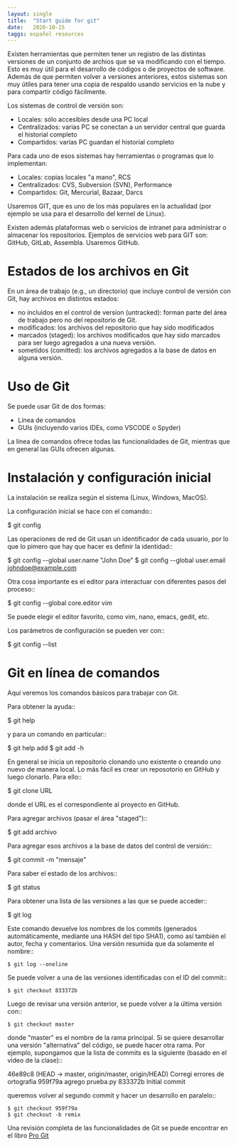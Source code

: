 ```yaml
---
layout: single
title:  "Start guide for git"
date:   2020-10-15
taggs: español resources
---
```


Existen herramientas que permiten tener un registro de las distintas
versiones de un conjunto de archios que se va modificando con el
tiempo.  Esto es muy útil para el desarrollo de códigos o de proyectos
de software.  Además de que permiten volver a versiones anteriores,
estos sistemas son muy útiles para tener una copia de respaldo usando
servicios en la nube y para compartir código fácilmente.

Los sistemas de control de versión son:

- Locales: sólo accesibles desde una PC local
- Centralizados: varias PC se conectan a un servidor central que
  guarda el historial completo
- Compartidos: varias PC guardan el historial completo

Para cada uno de esos sistemas hay herramientas o programas que lo
implementan:

- Locales: copias locales "a mano", RCS
- Centralizados: CVS, Subversion (SVN), Performance
- Compartidos: Git, Mercurial, Bazaar, Darcs

Usaremos GIT, que es uno de los más populares en la actualidad (por
ejemplo se usa para el desarrollo del kernel de Linux).

Existen además plataformas web o servicios de intranet para
administrar o almacenar los repositorios.  Ejemplos de servicios web
para GIT son: GitHub, GitLab, Assembla.  Usaremos GitHub.


Estados de los archivos en Git
==============================

En un área de trabajo (e.g., un directorio) que incluye control de
versión con Git, hay archivos en distintos estados:

- no incluidos en el control de version (untracked): forman parte del área de
  trabajo pero no del repositorio de Git.
- modificados: los archivos del repositorio que hay sido modificados
- marcados (staged): los archivos modificados que hay sido marcados
  para ser luego agregados a una nueva versión.
- sometidos (comitted): los archivos agregados a la base de datos en
  alguna versión.


Uso de Git
==========

Se puede usar Git de dos formas:

- Línea de comandos
- GUIs (incluyendo varios IDEs, como VSCODE o Spyder)

La línea de comandos ofrece todas las funcionalidades de Git, mientras
que en general las GUIs ofrecen algunas.


Instalación y configuración inicial
===================================

La instalación se realiza según el sistema (Linux, Windows, MacOS).

La configuración inicial se hace con el comando::

   $ git config

Las operaciones de red de Git usan un identificador de cada usuario,
por lo que lo pimero que hay que hacer es definir la identidad::

   $ git config --global user.name "John Doe"
   $ git config --global user.email johndoe@example.com

Otra cosa importante es el editor para interactuar con diferentes
pasos del proceso::

   $ git config --global core.editor vim

Se puede elegir el editor favorito, como vim, nano, emacs, gedit, etc.

Los parámetros de configuración se pueden ver con::

   $ git config --list



Git en línea de comandos
========================

Aquí veremos los comandos básicos para trabajar con Git.

Para obtener la ayuda::

   $ git help

y para un comando en particular::

   $ git help add
   $ git add -h

En general se inicia un repositorio clonando uno existente o creando
uno nuevo de manera local. Lo más fácil es crear un reposotorio en GitHub 
y luego clonarlo. Para ello::

   $ git clone URL

donde el URL es el correspondiente al proyecto en GitHub.


Para agregar archivos (pasar el área "staged")::

   $ git add archivo

Para agregar esos archivos a la base de datos del control de versión::

   $ git commit -m "mensaje"

Para saber el estado de los archivos::

   $ git status


Para obtener una lista de las versiones a las que se puede acceder::

   $ git log

Este comando devuelve los nombres de los commits (generados
automáticamente, mediante una HASH del tipo SHA1), 
como así también el autor, fecha y comentarios.
Una versión resumida que da solamente el nombre::

    $ git log --oneline

Se puede volver a una de las versiones identificadas con el ID del
commit::

    $ git checkout 833372b

Luego de revisar una versión anterior, se puede volver a la última
versión con::

    $ git checkout master

donde "master" es el nombre de la rama principal.  Si se quiere
desarrollar una versión "alternativa" del código, se puede hacer otra
rama.  Por ejemplo, supongamos que la lista de commits es la
siguiente (basado en el video de la clase)::

   46e89c8 (HEAD -> master, origin/master, origin/HEAD) Corregi errores de ortografia
   959f79a agrego prueba.py
   833372b Initial commit

queremos volver al segundo commit y hacer un desarrollo en paralelo::

    $ git checkout 959f79a
    $ git checkout -b remix


Una revisión completa de las funcionalidades de Git se puede encontrar
en el libro [Pro Git](https://git-scm.com/book/en/v2)
